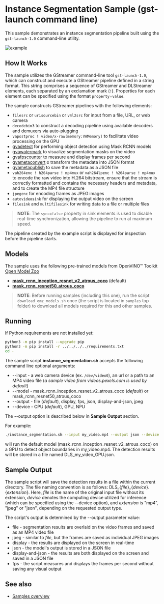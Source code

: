 # Instance Segmentation Sample (gst-launch command line)

This sample demonstrates an instance segmentation pipeline built using the `gst-launch-1.0` command-line utility.

![example](./street.jpeg)

## How It Works
The sample utilizes the GStreamer command-line tool `gst-launch-1.0`, which can construct and execute a GStreamer pipeline defined in a string format. This string comprises a sequence of GStreamer and DLStreamer elements, each separated by an exclamation mark (`!`). Properties for each element can be specified using the format `property`=`value`.


The sample constructs GStreamer pipelines with the following elements:
* `filesrc` or `urisourcebin` or `v4l2src` for input from a file, URL, or web camera
* `decodebin3` to construct a decoding pipeline using available decoders and demuxers via auto-plugging
* `vapostproc ! video/x-raw(memory:VAMemory)` to facilitate video processing on the GPU
* [gvadetect](https://dlstreamer.github.io/elements/gvadetect.html) for performing object detection using Mask RCNN models
* [gvawatermark](https://dlstreamer.github.io/elements/gvawatermark.html) to visualize segmentation masks on the video
* [gvafpscounter](https://dlstreamer.github.io/elements/gvafpscounter.html) to measure and display frames per second
* [gvametaconvert](https://dlstreamer.github.io/elements/gvametaconvert.html) o transform the metadata into JSON format
* [gvametapublish](https://dlstreamer.github.io/elements/gvametapublish.html) to save the metadata as a JSON file
* `vah264enc ! h264parse ! mp4mux` or `vah264lpenc ! h264parse ! mp4mux` to encode the raw video into H.264 bitstream, ensure that the stream is correctly formatted and contains the necessary headers and metadata, and to create the MP4 file structure
* `jpegenc` for encoding frames as JPEG images
* `autovideosink` for displaying the output video on the screen
* `filesink` and `multifilesink` for writing data to a file or multiple files
> **NOTE**: The `sync=false` property in sink elements is used to disable real-time synchronization, allowing the pipeline to run at maximum speed.

The pipeline created by the example script is displayed for inspection before the pipeline starts.

## Models

The sample uses the following pre-trained models from OpenVINO™ Toolkit [Open Model Zoo](https://github.com/openvinotoolkit/open_model_zoo)
*   [__mask_rcnn_inception_resnet_v2_atrous_coco__](https://github.com/openvinotoolkit/open_model_zoo/tree/master/models/public/mask_rcnn_inception_resnet_v2_atrous_coco) (default)
*   [__mask_rcnn_resnet50_atrous_coco__](https://github.com/openvinotoolkit/open_model_zoo/tree/master/models/public/mask_rcnn_resnet50_atrous_coco)


> **NOTE**: Before running samples (including this one), run the script `download_omz_models.sh` once (the script is located in `samples` top folder) to download all models required for this and other samples.



## Running

If Python requirements are not installed yet:

```sh
python3 -m pip install --upgrade pip
python3 -m pip install -r ../../../../requirements.txt
cd -
```
The sample script __instance_segmentation.sh__ accepts the following command line optional arguments:
* --input - a web camera device (ex. `/dev/video0`), an url or a path to an MP4 video file (*a sample video from videos.pexels.com is used by default*)
* --model - mask_rcnn_inception_resnet_v2_atrous_coco (*default*) or  mask_rcnn_resnet50_atrous_coco
* --output - file (*default*), display, fps, json, display-and-json, jpeg
* --device - CPU (*default*), GPU, NPU

The --output option is described below in __Sample Output__ section.

For example:

```sh
./instance_segmentation.sh --input my_video.mp4 --output json --device GPU
```

will run the default model (mask_rcnn_inception_resnet_v2_atrous_coco) on a GPU to detect object boundaries in my_video.mp4. The detection results will be stored in a file named DLS_my_video_GPU.json.


## Sample Output

The sample script will save the detection results in a file within the current directory. The file naming convention is as follows:  DLS_{*file*}_{*device*}.{*extension*}. Here, *file* is the name of the original input file without its extension, *device* denotes the computing device utilized for inference (which can be specified using the --device option), and *extension* is "mp4", "jpeg" or "json", depending on the requested output type.


The script's output is determined by the --output parameter value:

* file - segmentation results are overlaid on the video frames and saved as an MP4 video file
* jpeg - similar to *file*, but the frames are saved as individual JPEG images
* display - the results are displayed on the screen in real-time
* json - the model's output is stored in a JSON file
* display-and-json - the results are both displayed on the screen and saved in a JSON file
* fps - the script measures and displays the frames per second without saving any visual output

## See also
* [Samples overview](../../README.md)